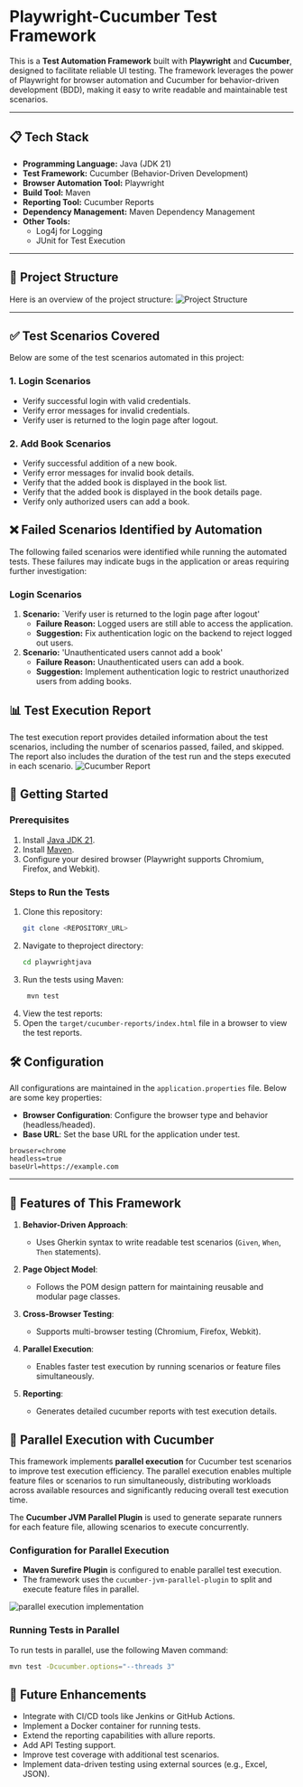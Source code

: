 # Playwright-Cucumber Test Framework

This is a **Test Automation Framework** built with **Playwright** and **Cucumber**, designed to facilitate reliable UI testing. The framework leverages the power of Playwright for browser automation and Cucumber for behavior-driven development (BDD), making it easy to write readable and maintainable test scenarios.

---

## 📋 Tech Stack

- **Programming Language:** Java (JDK 21)
- **Test Framework:** Cucumber (Behavior-Driven Development)
- **Browser Automation Tool:** Playwright
- **Build Tool:** Maven
- **Reporting Tool:** Cucumber Reports
- **Dependency Management:** Maven Dependency Management
- **Other Tools:**
    - Log4j for Logging
    - JUnit for Test Execution

---

## 📂 Project Structure

Here is an overview of the project structure:
![Project Structure](readmeimages/project-structure.png)

---

## ✅ Test Scenarios Covered

Below are some of the test scenarios automated in this project:

### 1. **Login Scenarios**
- Verify successful login with valid credentials.
- Verify error messages for invalid credentials.
- Verify user is returned to the login page after logout.


### 2. **Add Book Scenarios**
- Verify successful addition of a new book.
- Verify error messages for invalid book details.
- Verify that the added book is displayed in the book list.
- Verify that the added book is displayed in the book details page.
- Verify only authorized users can add a book.


## ❌ Failed Scenarios Identified by Automation

The following failed scenarios were identified while running the automated tests. These failures may indicate bugs in the application or areas requiring further investigation:

### **Login Scenarios**

1. **Scenario:** `Verify user is returned to the login page after logout'
    - **Failure Reason:** Logged users are still able to access the application.
    - **Suggestion:** Fix authentication logic on the backend to reject logged out users.
2. **Scenario:** 'Unauthenticated users cannot add a book'
    - **Failure Reason:** Unauthenticated users can add a book.
    - **Suggestion:** Implement authentication logic to restrict unauthorized users from adding books.

##  📊 Test Execution Report

The test execution report provides detailed information about the test scenarios, including the number of scenarios passed, failed, and skipped. The report also includes the duration of the test run and the steps executed in each scenario.
![Cucumber Report](readmeimages/Cucumberreports.png)


## 🚀 Getting Started

### Prerequisites
1. Install [Java JDK 21](https://www.oracle.com/java/technologies/javase-jdk21-downloads.html).
2. Install [Maven](https://maven.apache.org/install.html).
3. Configure your desired browser (Playwright supports Chromium, Firefox, and Webkit).

### Steps to Run the Tests

1. Clone this repository:
   ```bash
   git clone <REPOSITORY_URL>
2. Navigate to theproject directory:
    ```bash
   cd playwrightjava
3. Run the tests using Maven:
   ```bash
    mvn test
4. View the test reports:
5. Open the `target/cucumber-reports/index.html` file in a browser to view the test reports.

## 🛠️ Configuration

All configurations are maintained in the `application.properties` file. Below are some key properties:

- **Browser Configuration**:
  Configure the browser type and behavior (headless/headed).
- **Base URL**:
  Set the base URL for the application under test.

```properties
browser=chrome
headless=true
baseUrl=https://example.com
```

---

## 🌟 Features of This Framework

1. **Behavior-Driven Approach**:
    - Uses Gherkin syntax to write readable test scenarios (`Given`, `When`, `Then` statements).

2. **Page Object Model**:
    - Follows the POM design pattern for maintaining reusable and modular page classes.

3. **Cross-Browser Testing**:
    - Supports multi-browser testing (Chromium, Firefox, Webkit).

4. **Parallel Execution**:
    - Enables faster test execution by running scenarios or feature files simultaneously.

5. **Reporting**:
    - Generates detailed cucumber reports with  test execution details.

## 🔄 Parallel Execution with Cucumber

This framework implements **parallel execution** for Cucumber test scenarios to improve test execution efficiency. The parallel execution enables multiple feature files or scenarios to run simultaneously, distributing workloads across available resources and significantly reducing overall test execution time.

The **Cucumber JVM Parallel Plugin** is used to generate separate runners for each feature file, allowing scenarios to execute concurrently.

### Configuration for Parallel Execution
- **Maven Surefire Plugin** is configured to enable parallel test execution.
- The framework uses the `cucumber-jvm-parallel-plugin` to split and execute feature files in parallel.


![parallel execution implementation](readmeimages/parallel-execution.png)

### Running Tests in Parallel
To run tests in parallel, use the following Maven command:
```bash
mvn test -Dcucumber.options="--threads 3"
```
    



## 🧩 Future Enhancements

- Integrate with CI/CD tools like Jenkins or GitHub Actions.
- Implement a Docker container for running tests.
- Extend the reporting capabilities with allure reports.
- Add API Testing support.
- Improve test coverage with additional test scenarios.
- Implement data-driven testing using external sources (e.g., Excel, JSON).
   
    